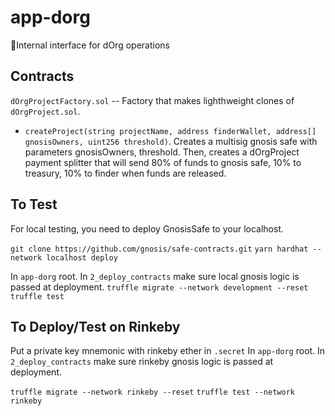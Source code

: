 # app-dorg
📱Internal interface for dOrg operations


## Contracts

`dOrgProjectFactory.sol` -- Factory that makes lighthweight clones of `dOrgProject.sol`. 

- `createProject(string projectName, address finderWallet, address[] gnosisOwners, uint256 threshold)`. Creates a multisig gnosis safe with parameters gnosisOwners, threshold. Then, creates a dOrgProject payment splitter that will send 80% of funds to gnosis safe, 10% to treasury, 10% to finder when funds are released.

## To Test

For local testing, you need to deploy GnosisSafe to your localhost. 

`git clone https://github.com/gnosis/safe-contracts.git`
`yarn hardhat --network localhost deploy`

In `app-dorg` root. In `2_deploy_contracts` make sure local gnosis logic is passed at deployment.
`truffle migrate --network development --reset`
`truffle test`

## To Deploy/Test on Rinkeby

Put a private key mnemonic with rinkeby ether in `.secret`
In `app-dorg` root. In `2_deploy_contracts` make sure rinkeby gnosis logic is passed at deployment.

`truffle migrate --network rinkeby --reset`
`truffle test --network rinkeby`